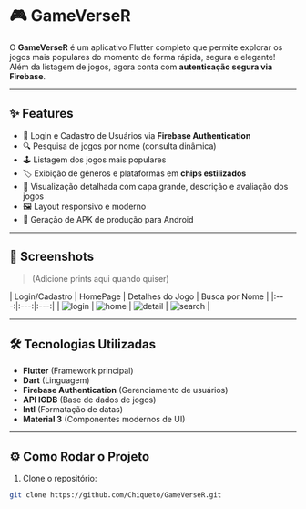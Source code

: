 # 🎮 GameVerseR

O **GameVerseR** é um aplicativo Flutter completo que permite explorar os jogos mais populares do momento de forma rápida, segura e elegante!  
Além da listagem de jogos, agora conta com **autenticação segura via Firebase**.

---

## ✨ Features

- 🔐 Login e Cadastro de Usuários via **Firebase Authentication**
- 🔍 Pesquisa de jogos por nome (consulta dinâmica)
- 🕹️ Listagem dos jogos mais populares
- 🏷️ Exibição de gêneros e plataformas em **chips estilizados**
- 📄 Visualização detalhada com capa grande, descrição e avaliação dos jogos
- 🖼️ Layout responsivo e moderno
- 🚀 Geração de APK de produção para Android

---

## 📸 Screenshots

> (Adicione prints aqui quando quiser)

| Login/Cadastro | HomePage | Detalhes do Jogo | Busca por Nome |
|:---:|:---:|:---:|
| ![login](https://github.com/user-attachments/assets/be464f6e-8e03-4f53-adc0-2789c8dec8ce) | ![home](https://github.com/user-attachments/assets/b2e6277b-fce9-41d9-92ea-dae775899d35) | ![detail](https://github.com/user-attachments/assets/48a70d26-596c-4db8-8a65-110aebb6aea3) | ![search](https://github.com/user-attachments/assets/c7d70bb0-fd19-46b0-a690-7ceb9197c86a) |





---

## 🛠️ Tecnologias Utilizadas

- **Flutter** (Framework principal)
- **Dart** (Linguagem)
- **Firebase Authentication** (Gerenciamento de usuários)
- **API IGDB** (Base de dados de jogos)
- **Intl** (Formatação de datas)
- **Material 3** (Componentes modernos de UI)

---

## ⚙️ Como Rodar o Projeto

1. Clone o repositório:

```bash
git clone https://github.com/Chiqueto/GameVerseR.git
